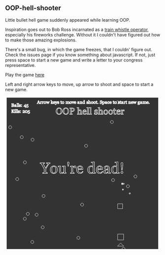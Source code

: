 ## OOP-hell-shooter
Little bullet hell game suddenly appeared while learning OOP.

Inspiration goes out to Bob Ross incarnated as a [train whistle operator](https://github.com/CodingTrain), especially his fireworks challenge.
Without it I couldn't have figured out how to make those amazing explosions.

There's a small bug, in which the game freezes, that I couldn' figure out. Check the issues page if you know something about javascript. If not, just press space to start a new game and write a letter to your congress representative.

Play the game [here](https://fraasi.github.io/)

Left and right arrow keys to move, up arrow to shoot and space to start a new game.

![oop game over](oop.png)
